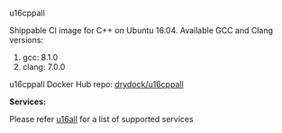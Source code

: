 u16cppall

Shippable CI image for C++ on Ubuntu 16.04. Available GCC and Clang versions:

   1. gcc: 8.1.0
   2. clang: 7.0.0

u16cppall Docker Hub repo: [drydock/u16cppall](https://hub.docker.com/r/drydock/u16cppall/)
  
**Services:**

Please refer [u16all](https://github.com/dry-dock/u16all) for a list of supported services

